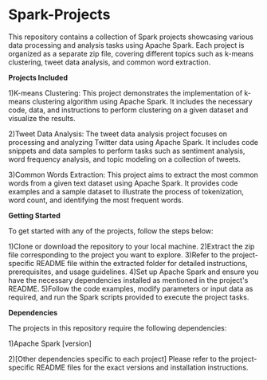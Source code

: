 # Spark-Projects

This repository contains a collection of Spark projects showcasing various data processing and analysis tasks using Apache Spark.
Each project is organized as a separate zip file, covering different topics such as k-means clustering, tweet data analysis, and common word extraction.

**Projects Included**

1)K-means Clustering: This project demonstrates the implementation of k-means clustering algorithm using Apache Spark. 
It includes the necessary code, data, and instructions to perform clustering on a given dataset and visualize the results.

2)Tweet Data Analysis: The tweet data analysis project focuses on processing and analyzing Twitter data using Apache Spark. 
It includes code snippets and data samples to perform tasks such as sentiment analysis, word frequency analysis, and topic modeling on a collection of tweets.

3)Common Words Extraction: This project aims to extract the most common words from a given text dataset using Apache Spark.
It provides code examples and a sample dataset to illustrate the process of tokenization, word count, and identifying the most frequent words.

**Getting Started**

To get started with any of the projects, follow the steps below:

1)Clone or download the repository to your local machine.
2)Extract the zip file corresponding to the project you want to explore.
3)Refer to the project-specific README file within the extracted folder for detailed instructions, prerequisites, and usage guidelines.
4)Set up Apache Spark and ensure you have the necessary dependencies installed as mentioned in the project's README.
5)Follow the code examples, modify parameters or input data as required, and run the Spark scripts provided to execute the project tasks.

**Dependencies**

The projects in this repository require the following dependencies:

1)Apache Spark [version]

2)[Other dependencies specific to each project]
Please refer to the project-specific README files for the exact versions and installation instructions.
